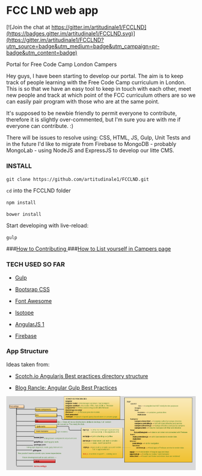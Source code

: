 
# FCC LND web app

[![Join the chat at https://gitter.im/artitudinale1/FCCLND](https://badges.gitter.im/artitudinale1/FCCLND.svg)](https://gitter.im/artitudinale1/FCCLND?utm_source=badge&utm_medium=badge&utm_campaign=pr-badge&utm_content=badge)

Portal for Free Code Camp London Campers

Hey guys, I have been starting to develop our portal. The aim is to keep track of people learning with the Free Code Camp curriculum in London. This is so that we have an easy tool to keep in touch with each other, meet new people and track at which point of the FCC curriculum others are so we can easily pair program with those who are at the same point.

It's supposed to be newbie friendly to permit everyone to contribute, therefore it is slightly over-commented, but I'm sure you are with me if everyone can contribute. :)

There will be issues to resolve using: CSS, HTML, JS, Gulp, Unit Tests and in the future I'd like to migrate from Firebase to MongoDB - probably MongoLab - using NodeJS and ExpressJS to develop our litte CMS.

### INSTALL

`git clone https://github.com/artitudinale1/FCCLND.git`

`cd` into the FCCLND folder

`npm install`

`bower install`

Start developing with live-reload:

`gulp`

###[How to Contributing ](CONTRIBUTING.md)
###[How to List yourself in Campers page ](dev/app/data/README.md)

### TECH USED SO FAR

* [Gulp](http://gulpjs.com/)

* [Bootsrap CSS](http://getbootstrap.com/css/)

* [Font Awesome]( http://fontawesome.io/?utm_source=hackernewsletter)

* [Isotope](http://isotope.metafizzy.co/)

* [AngularJS 1](https://angularjs.org/)

* [Firebase](http://firebase.com/)




### App Structure

Ideas taken from:

* [Scotch.io Angularjs Best practices directory structure](https://scotch.io/tutorials/angularjs-best-practices-directory-structure)

* [Blog Rancle: Angular Gulp Best Practices](http://blog.rangle.io/angular-gulp-bestpractices/)

![FCC LND app structure](./app-structure.png)

